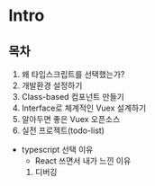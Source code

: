 # Intro
## 목차
1. 왜 타입스크립트를 선택했는가?
1. 개발환경 설정하기
1. Class-based 컴포넌트 만들기
1. Interface로 체계적인 Vuex 설계하기
1. 알아두면 좋은 Vuex 오픈소스
1. 실전 프로젝트(todo-list)

* typescript 선택 이유
    * React 쓰면서 내가 느낀 이유
    1. 디버깅
